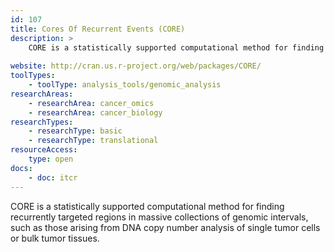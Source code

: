 ```yaml
---
id: 107
title: Cores Of Recurrent Events (CORE)
description: >
    CORE is a statistically supported computational method for finding recurrently targeted regions in massive collections of genomic intervals, such as those arising from DNA copy number analysis of single tumor cells or bulk tumor tissues.
    
website: http://cran.us.r-project.org/web/packages/CORE/
toolTypes:
    - toolType: analysis_tools/genomic_analysis
researchAreas:
    - researchArea: cancer_omics
    - researchArea: cancer_biology
researchTypes:
    - researchType: basic
    - researchType: translational
resourceAccess:
    type: open
docs:
    - doc: itcr       
---
```

CORE is a statistically supported computational method for finding recurrently targeted regions in massive collections of genomic intervals, such as those arising from DNA copy number analysis of single tumor cells or bulk tumor tissues.